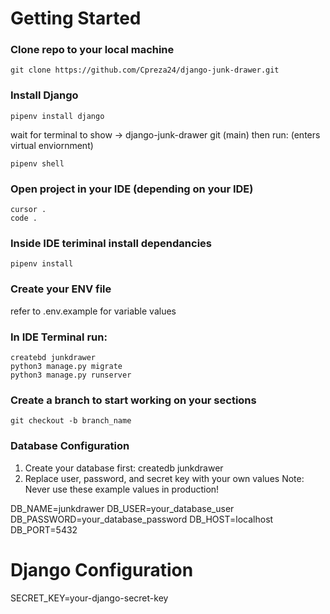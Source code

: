 # Getting Started
### Clone repo to your local machine
    git clone https://github.com/Cpreza24/django-junk-drawer.git

### Install Django 
    pipenv install django
wait for terminal to show 
-> django-junk-drawer git (main) then run: (enters virtual enviornment)
    
    pipenv shell

### Open project in your IDE (depending on your IDE)
    cursor . 
    code .

### Inside IDE teriminal install dependancies 
    pipenv install

### Create your ENV file 
refer to .env.example for variable values 

### In IDE Terminal run:
    createbd junkdrawer 
    python3 manage.py migrate
    python3 manage.py runserver

### Create a branch to start working on your sections
    git checkout -b branch_name

### Database Configuration
1. Create your database first: createdb junkdrawer
2. Replace user, password, and secret key with your own values
Note: Never use these example values in production!

DB_NAME=junkdrawer
DB_USER=your_database_user
DB_PASSWORD=your_database_password
DB_HOST=localhost
DB_PORT=5432

# Django Configuration
SECRET_KEY=your-django-secret-key

    
